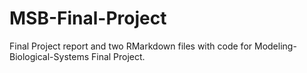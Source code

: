 # MSB-Final-Project
Final Project report and two RMarkdown files with code for Modeling-Biological-Systems Final Project.
